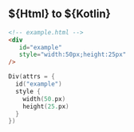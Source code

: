 ## ${Html} to ${Kotlin}

```html
<!-- example.html -->
<div
   id="example"
   style="width:50px;height:25px"
/>
```

```kotlin
Div(attrs = {
  id("example")
  style {
    width(50.px)
    height(25.px)
  }
})
```
